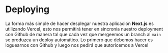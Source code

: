 # Deploying
La forma más simple de hacer desplegar nuestra aplicación **Next.js** es utilizando Vercel, esto nos permitirá tener en sincronía nuestro deployment con Github de manera tal que cada vez que mergeemos un branch al `main` se produzca un deploy automático.
Lo primero que debemos hacer es loguearnos con Github y luego nos pedirá que autoricemos a Vercel

